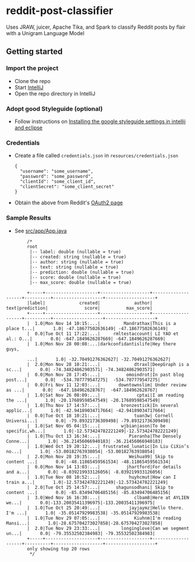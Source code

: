 # reddit-post-classifier
Uses JRAW, juicer, Apache Tika, and Spark to classify Reddit posts by flair with a Unigram Language Model
## Getting started

### Import the project
- Clone the repo
- Start [IntelliJ](https://www.jetbrains.com/idea/)
- Open the repo directory in IntelliJ

### Adopt good Styleguide (optional)
- Follow instructions on [Installing the google styleguide settings in intellij and eclipse](https://github.com/HPI-Information-Systems/Metanome/wiki/Installing-the-google-styleguide-settings-in-intellij-and-eclipse)

### Credentials
- Create a file called `credentials.json` in `resources/credentials.json`

    ```
    {
      "username": "some_username",
      "password": "some_password",
      "clientId": "some_client_id",
      "clientSecret": "some_client_secret"
    }
    ```
    
- Obtain the above from Reddit's [OAuth2 page](https://github.com/reddit/reddit/wiki/OAuth2)

### Sample Results
- See [src/app/App.java](https://github.com/hkiang01/reddit-post-classifier/blob/master/src/main/java/com/cs410dso/postclassifier/App.java)
```
        /*
        root
         |-- label: double (nullable = true)
         |-- created: string (nullable = true)
         |-- author: string (nullable = true)
         |-- text: string (nullable = true)
         |-- prediction: double (nullable = true)
         |-- score: double (nullable = true)
         |-- max_score: double (nullable = true)

        +-----+--------------------+-------------------+--------------------+----------+-------------------+-------------------+
        |label|             created|             author|                text|prediction|              score|          max_score|
        +-----+--------------------+-------------------+--------------------+----------+-------------------+-------------------+
        |  1.0|Mon Nov 14 10:15:...|         Mandrathax|This is a place t...|       1.0| -47.18677502636149| -47.18677502636149|
        |  0.0|Tue Oct 11 17:22:...|     rmltestaccount| LI YAO et al.: O...|       0.0| -647.1849626287669| -647.1849626287669|
        |  1.0|Mon Nov 28 00:08:...|darkconfidantislife|Hey there guys,

        ...|       1.0| -32.70491276362627| -32.70491276362627|
        |  2.0|Mon Nov 28 10:21:...|             dtraxl|DeepGraph is a sc...|       0.0| -74.34824862903571| -74.34824862903571|
        |  0.0|Mon Nov 28 17:45:...|          omoindrot|In past blog post...|       0.0|  -534.707779547275|  -534.707779547275|
        |  0.0|Fri Nov 11 12:03:...|       downtownslim| Under review as ...|       0.0|  -647.184962628767|  -647.184962628767|
        |  1.0|Sat Nov 26 08:09:...|              cptai|I am reading the ...|       1.0| -20.17689598547549| -20.17689598547549|
        |  1.0|Thu Nov 17 14:57:...|        bronzestick|In several applic...|       1.0| -42.94189034717664| -42.94189034717664|
        |  0.0|Tue Oct 18 10:21:...|             tuan3w| Cornell Universi...|       0.0| -79.89321736309498| -79.89321736309498|
        |  1.0|Sat Nov 05 04:15:...|        wjbianjason|To be specific,wh...|       1.0|-12.573424782221249|-12.573424782221249|
        |  1.0|Thu Oct 13 16:34:...|           Pieranha|The Densely Conne...|       1.0| -36.21456066940183| -36.21456066940183|
        |  1.0|Wed Oct 19 20:12:...| frustrated_lunatic|In Liu CiXin’s no...|       1.0| -53.00182763938054| -53.00182763938054|
        |  2.0|Mon Nov 28 19:35:...|           Weihua99| Skip to content ...|       0.0| -48.11865459561534| -48.11865459561534|
        |  0.0|Mon Nov 14 13:03:...|          jhartford|For details and a...|       0.0| -8.039219933126056| -8.039219933126056|
        |  1.0|Tue Nov 08 10:52:...|           huyhcmut|How can I train a...|       1.0|-12.573424782221249|-12.573424782221249|
        |  2.0|Tue Oct 25 14:57:...|      shagunsodhani| Skip to content ...|       0.0| -85.83494706485156| -85.83494706485156|
        |  3.0|Wed Nov 16 16:30:...|             clbam8|Here at AYLIEN we...|       0.0|-133.20035411396975|-133.20035411396975|
        |  1.0|Tue Oct 25 20:49:...|           jayjaymz|Hello there. I'm ...|       1.0| -35.05147929983538| -35.05147929983538|
        |  1.0|Tue Nov 29 07:05:...|             Kiuhnm|I'm reading Mansi...|       1.0|-28.675704273027858|-28.675704273027858|
        |  2.0|Tue Nov 29 23:33:...|        longinglove|Can we segment un...|       0.0| -79.35532502384983| -79.35532502384983|
        +-----+--------------------+-------------------+--------------------+----------+-------------------+-------------------+
        only showing top 20 rows
         */
 ```
